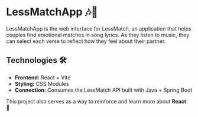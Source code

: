 # LessMatchApp 🎶💙  

LessMatchApp is the web interface for LessMatch, an application that helps couples find emotional matches in song lyrics. As they listen to music, they can select each verse to reflect how they feel about their partner.  

## Technologies 🛠️  
- **Frontend:** React + Vite  
- **Styling:** CSS Modules
- **Connection:** Consumes the LessMatch API built with Java + Spring Boot  

This project also serves as a way to reinforce and learn more about **React**. 🚀  
